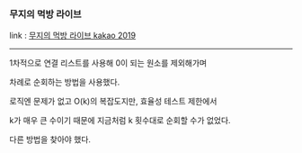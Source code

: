 ### 무지의 먹방 라이브
link : [무지의 먹방 라이브 kakao 2019](https://programmers.co.kr/learn/courses/30/lessons/42891)

-----------------------------------

1차적으로 연결 리스트를 사용해 0이 되는 원소를 제외해가며

차례로 순회하는 방법을 사용했다.

로직엔 문제가 없고 O(k)의 복잡도지만, 효율성 테스트 제한에서

k가 매우 큰 수이기 때문에 지금처럼 k 횟수대로 순회할 수가 없었다.

다른 방법을 찾아야 했다.